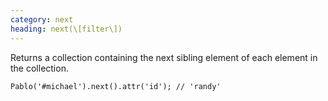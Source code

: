 ```yaml
---
category: next
heading: next(\[filter\])
---
```


Returns a collection containing the next sibling element of each element in the collection.

    Pablo('#michael').next().attr('id'); // 'randy'
